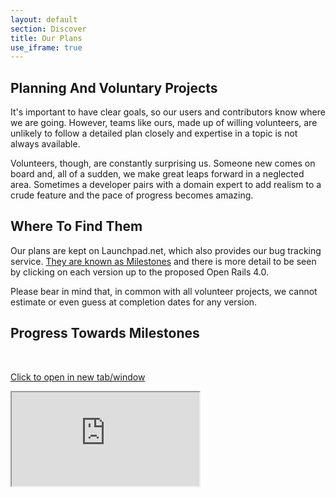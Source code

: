 ```yaml
---
layout: default
section: Discover
title: Our Plans
use_iframe: true
---
```


<div class="row">
<div class="col-md-1"></div>
<div class="col-md-5">
<h2>Planning And Voluntary Projects</h2>
<p>
It's important to have clear goals, so our users and contributors know where we are going. However, teams like ours, made up of willing volunteers, are unlikely to follow a detailed plan closely and expertise in a topic is not always available.
</p><p>
Volunteers, though, are constantly surprising us. Someone new comes on board and, all of a sudden, we make great leaps forward in a neglected area. Sometimes a developer pairs with a domain expert to add realism to a crude feature and the pace of progress becomes amazing.
</p>
<h2>Where To Find Them</h2>
<p>
Our plans are kept on Launchpad.net, which also provides our bug tracking service. <a href="https://launchpad.net/or/+milestones">They are known as Milestones</a> and there is more detail to be seen by clicking on each version up to the proposed Open Rails 4.0.
</p><p>
Please bear in mind that, in common with all volunteer projects, we cannot estimate or even guess at completion dates for any version.
</p>
</div>
<div class="col-md-1"></div>
<div class="col-md-4">
    <h2>Progress Towards Milestones</h2>
    <p>&nbsp;</p>
    <p>
        <a href='http://openrails.azurewebsites.net/bugs/statistics' target='_blank'>Click to open in new tab/window</a>
    </p>
    <div class="iframe_wrap">
        <iframe class='iframe_scale' src='http://openrails.azurewebsites.net/bugs/statistics'>
        </iframe>
    </div>
</div>
